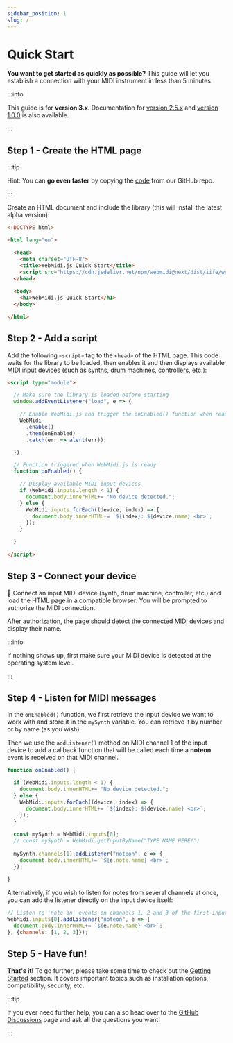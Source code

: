 ```yaml
---
sidebar_position: 1
slug: /
---
```


# Quick Start

**You want to get started as quickly as possible?** This guide will let you establish a connection
with your MIDI instrument in less than 5 minutes.

:::info

This guide is for **version 3.x**. Documentation for [version 2.5.x](archives/v2) and
[version 1.0.0](archives/v1) is also available.

:::

## Step 1 - Create the HTML page

:::tip

Hint: You can **go even faster** by copying the
[code](https://github.com/djipco/webmidi/blob/develop/examples/quick-start/index.html) from
our GitHub repo.

:::

Create an HTML document and include the library (this will install the latest alpha version): 

```html
<!DOCTYPE html>

<html lang="en">

  <head>
    <meta charset="UTF-8">
    <title>WebMidi.js Quick Start</title>
    <script src="https://cdn.jsdelivr.net/npm/webmidi@next/dist/iife/webmidi.iife.js"></script>
  </head>
  
  <body>
    <h1>WebMidi.js Quick Start</h1>
  </body>

</html>
```

## Step 2 - Add a script

Add the following `<script>` tag to the `<head>` of the HTML page. This code waits for the library 
to be loaded, then enables it and then displays available MIDI input devices (such as synths, drum 
machines, controllers, etc.):

```html
<script type="module">

  // Make sure the library is loaded before starting
  window.addEventListener("load", e => {

    // Enable WebMidi.js and trigger the onEnabled() function when ready
    WebMidi
      .enable()
      .then(onEnabled)
      .catch(err => alert(err));

  });

  // Function triggered when WebMidi.js is ready
  function onEnabled() {

    // Display available MIDI input devices
    if (WebMidi.inputs.length < 1) {
      document.body.innerHTML+= "No device detected.";
    } else {
      WebMidi.inputs.forEach((device, index) => {
        document.body.innerHTML+= `${index}: ${device.name} <br>`;
      });
    }

  }
  
</script>
```
## Step 3 - Connect your device 

🎹 Connect an input MIDI device (synth, drum machine, controller, etc.) and load the HTML page in a 
compatible browser. You will be prompted to authorize the MIDI connection.

After authorization, the page should detect the connected MIDI devices and display their name.

:::info

If nothing shows up, first make sure your MIDI device is detected at the operating system level.

:::

## Step 4 - Listen for MIDI messages

In the `onEnabled()` function, we first retrieve the input device we want to work with and store it
in the `mySynth` variable. You can retrieve it by number or by name (as you wish).

Then we use the `addListener()` method on MIDI channel 1 of the input device to add a 
callback function that will be called each time a **noteon** event is received on that MIDI channel.

```javascript
function onEnabled() {

  if (WebMidi.inputs.length < 1) {
    document.body.innerHTML+= "No device detected.";
  } else {
    WebMidi.inputs.forEach((device, index) => {
      document.body.innerHTML+= `${index}: ${device.name} <br>`;
    });
  }
  
  const mySynth = WebMidi.inputs[0];
  // const mySynth = WebMidi.getInputByName("TYPE NAME HERE!")
  
  mySynth.channels[1].addListener("noteon", e => {
    document.body.innerHTML+= `${e.note.name} <br>`;
  });
  
}
```
Alternatively, if you wish to listen for notes from several channels at once, you can add the 
listener directly on the input device itself:

```javascript
// Listen to 'note on' events on channels 1, 2 and 3 of the first input MIDI device
WebMidi.inputs[0].addListener("noteon", e => {
  document.body.innerHTML+= `${e.note.name} <br>`;
}, {channels: [1, 2, 3]});
```

## Step 5 - Have fun!

**That's it!** To go further, please take some time to check out the 
[Getting Started](getting-started) section. It covers important topics such as installation 
options, compatibility, security, etc.

:::tip

If you ever need further help, you can also head over to the
[GitHub Discussions](https://github.com/djipco/webmidi/discussions) page and ask all the questions
you want!

:::
